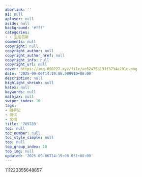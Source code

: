```yaml
---
abbrlink: ''
ai: null
aplayer: null
aside: null
background: '#fff'
categories:
- - 生活日常
comments: null
copyright: null
copyright_author: null
copyright_author_href: null
copyright_info: null
copyright_url: null
cover: https://img.090227.xyz/file/ae62475a131f3734a201c.png
date: '2025-09-06T14:19:06.909910+08:00'
description: null
highlight_shrink: null
katex: null
keywords: null
mathjax: null
swiper_index: 10
tags:
- 随手记
- 测试
- 文档
title: '789789'
toc: null
toc_number: null
toc_style_simple: null
top: null
top_group_index: 10
top_img: null
updated: '2025-09-06T14:19:08.051+08:00'
---
```

111223355648857
